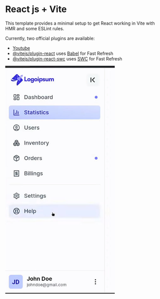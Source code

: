 # React js + Vite

This template provides a minimal setup to get React working in Vite with HMR and some ESLint rules.

Currently, two official plugins are available:

- [Youtube](https://www.youtube.com/watch?v=NFrFhBJPTmI)
- [@vitejs/plugin-react](https://github.com/vitejs/vite-plugin-react/blob/main/packages/plugin-react/README.md) uses [Babel](https://babeljs.io/) for Fast Refresh
- [@vitejs/plugin-react-swc](https://github.com/vitejs/vite-plugin-react-swc) uses [SWC](https://swc.rs/) for Fast Refresh

<img src="./src/assets/image.png" alt="Texto Alternativo">
